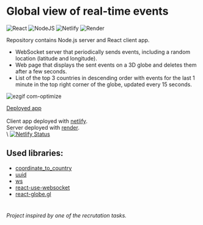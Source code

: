 # Global view of real-time events
![React](https://img.shields.io/badge/react-%2320232a.svg?style=for-the-badge&logo=react&logoColor=%2361DAFB) ![NodeJS](https://img.shields.io/badge/node.js-6DA55F?style=for-the-badge&logo=node.js&logoColor=white) ![Netlify](https://img.shields.io/badge/netlify-%23000000.svg?style=for-the-badge&logo=netlify&logoColor=#00C7B7) ![Render](https://img.shields.io/badge/Render-%46E3B7.svg?style=for-the-badge&logo=render&logoColor=white)

Repository contains Node.js server and React client app.
- WebSocket server that periodically sends events, including a random location (latitude and longitude).
- Web page that displays the sent events on a 3D globe and deletes them after a few seconds.
- List of the top 3 countries in descending order with events for the last 1 minute in the top right corner of the globe, updated every 15 seconds.

![ezgif com-optimize](https://github.com/m-wrzosk/real-time-events/assets/18627402/faef44f9-0906-408a-93a7-453b75786426)

[Deployed app](https://real-time-events.netlify.app/) \
\
Client app deployed with [netlify](https://www.netlify.com/). \
Server deployed with [render](https://render.com/). \
\ 
[![Netlify Status](https://api.netlify.com/api/v1/badges/5155289d-704e-4734-89c8-788920b91cbd/deploy-status)](https://app.netlify.com/sites/enchanting-selkie-196c0c/deploys) 

## Used libraries:
- [coordinate_to_country](https://www.npmjs.com/package/coordinate_to_country)
- [uuid](https://www.npmjs.com/package/uuid)
- [ws](https://www.npmjs.com/package/ws)
- [react-use-websocket](https://www.npmjs.com/package/react-use-websocket)
- [react-globe.gl](https://github.com/vasturiano/react-globe.gl)

# 
_Project inspired by one of the recrutation tasks._
